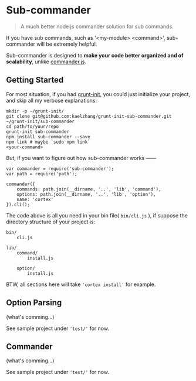 # Sub-commander

> A much better node.js commander solution for sub commands.

If you have sub commands, such as '\<my-module\> \<command\>', sub-commander will be extremely helpful.
 
Sub-commander is designed to **make your code better organized and of scalability**, unlike [commander.js](https://github.com/visionmedia/commander.js).


## Getting Started

For most situation, if you had [grunt-init](https://github.com/gruntjs/grunt-init), you could just initialize your project, and skip all my verbose explanations:
	
	mkdir -p ~/grunt-init/
	git clone git@github.com:kaelzhang/grunt-init-sub-commander.git ~/grunt-init/sub-commander
	cd path/to/your/repo
	grunt-init sub-commander
	npm install sub-commander --save
	npm link # maybe `sudo npm link`
	<your-command>
	
But, if you want to figure out how sub-commander works ——

	var commander = require('sub-commander');
	var path = require('path');
	
	commander({
		commands: path.join(__dirname, '..', 'lib', 'command'),
		options: path.join(__dirname, '..', 'lib', 'option'),
		name: 'cortex'
	}).cli();

The code above is all you need in your bin file( `bin/cli.js` ), if suppose the directory structure of your project is:

	bin/
		cli.js
		
	lib/
		command/
			install.js
			
		option/
			install.js
			
BTW, all sections here will take `'cortex install'` for example.
			

## Option Parsing

(what's comming...)

See sample project under `'test/'` for now.


## Commander
			
(what's comming...)

See sample project under `'test/'` for now.







